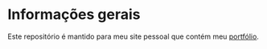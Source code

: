 # Informações gerais

Este repositório é mantido para meu site pessoal que contém meu [portfólio](https://alexferreiradev.github.io).
